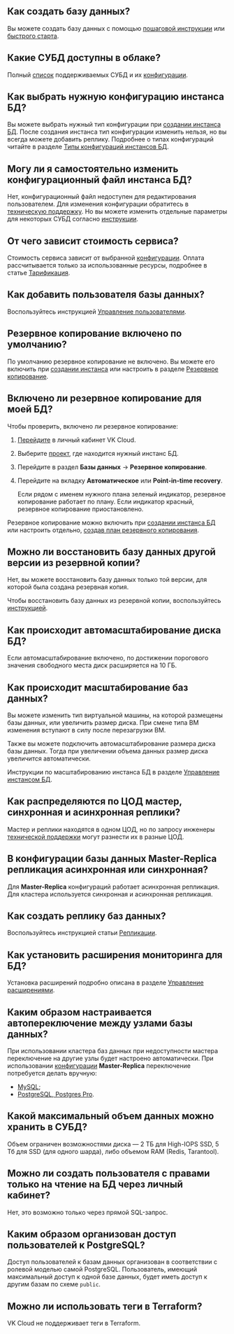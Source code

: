 ## Как создать базу данных?

Вы можете создать базу данных с помощью [пошаговой инструкции](../instructions/create/) или [быстрого старта](../quick-start/).

## Какие СУБД доступны в облаке?

Полный [список](../types/) поддерживаемых СУБД и их [конфигурации](../instructions/work-modes/work-configs/).

## Как выбрать нужную конфигурацию инстанса БД?

Вы можете выбрать нужный тип конфигурации при [создании инстанса БД](../instructions/create/). После создания инстанса тип конфигурации изменить нельзя, но вы всегда можете добавить реплику. Подробнее о типах конфигураций читайте в разделе [Типы конфигураций инстансов БД](../concepts/work-configs/).

## Могу ли я самостоятельно изменить конфигурационный файл инстанса БД?

Нет, конфигурационный файл недоступен для редактирования пользователем. Для изменения конфигурации обратитесь в [техническую поддержку](/ru/contacts/). Но вы можете изменить отдельные параметры для некоторых СУБД согласно [инструкции](../instructions/db-config/).

## От чего зависит стоимость сервиса?

Стоимость сервиса зависит от выбранной [конфигурации](../instructions/work-modes/work-configs/). Оплата рассчитывается только за использованные ресурсы, подробнее в статье [Тарификация](../tariffication/).

## Как добавить пользователя базы данных?

Воспользуйтесь инструкцией [Управление пользователями](../instructions/users/).

## Резервное копирование включено по умолчанию?

По умолчанию резервное копирование не включено. Вы можете его включить при [создании инстанса](../instructions/create/) или настроить в разделе [Резервное копирование](https://mcs.mail.ru/app/services/databases/backups/).

## Включено ли резервное копирование для моей БД?

Чтобы проверить, включено ли резервное копирование:

1. [Перейдите](https://mcs.mail.ru/app/) в личный кабинет VK Cloud.
1. Выберите [проект](/ru/base/account/concepts/projects), где находится нужный инстанс БД.
1. Перейдите в раздел **Базы данных** → **Резервное копирование**.
1. Перейдите на вкладку **Автоматическое** или **Point-in-time recovery**.

   Если рядом с именем нужного плана зеленый индикатор, резервное копирование работает по плану. Если индикатор красный, резервное копирование приостановлено.

Резервное копирование можно включить при [создании инстанса БД](../instructions/create/) или настроить отдельно, [создав план резервного копирования](/ru/manage/backups/db-backup/).

## Можно ли восстановить базу данных другой версии из резервной копии?

Нет, вы можете восстановить базу данных только той версии, для которой была создана резервная копия.

Чтобы восстановить базу данных из резервной копии, воспользуйтесь [инструкцией](/ru/manage/backups/db-backup/db-recover-backup).

## Как происходит автомасштабирование диска БД?

Если автомасштабирование включено, по достижении порогового значения свободного места диск расширяется на 10 ГБ.

## Как происходит масштабирование баз данных?

Вы можете изменить тип виртуальной машины, на которой размещены базы данных, или увеличить размер диска. При смене типа ВМ изменения вступают в силу после перезагрузки ВМ.

Также вы можете подключить автомасштабирование размера диска базы данных. Тогда при увеличении объема данных размер диска увеличится автоматически.

Инструкции по масштабированию инстанса БД в разделе [Управление инстансом БД](../instructions/manage-instance/).

## Как распределяются по ЦОД мастер, синхронная и асинхронная реплики?

Мастер и реплики находятся в одном ЦОД, но по запросу инженеры [технической поддержки](/ru/contacts/) могут разнести их в разные ЦОД.

## В конфигурации базы данных Master-Replica репликация асинхронная или синхронная?

Для **Master-Replica** конфигураций работает асинхронная репликация. Для кластера используется синхронная и асинхронная репликация.

## Как создать реплику баз данных?

Воспользуйтесь инструкцией статьи [Репликации](../instructions/replication/).

## Как установить расширения мониторинга для БД?

Установка расширений подробно описана в разделе [Управление расширениями](../instructions/managing-extensions/).

## Каким образом настраивается автопереключение между узлами базы данных?

При использовании кластера баз данных при недоступности мастера переключение на другие узлы будет настроено автоматически. При использовании [конфигурации](../instructions/work-modes/work-configs/) **Master-Replica** переключение потребуется делать вручную:

- [MySQL](../instructions/manage-instance/mysql#pereklyuchenie_mastera);
- [PostgreSQL, Postgres Pro](../instructions/manage-instance/postgresql#pereklyuchenie_mastera).

## Какой максимальный объем данных можно хранить в СУБД?

Объем ограничен возможностями диска — 2 ТБ для High-IOPS SSD, 5 Тб для SSD (для одного шарда), либо объемом RAM (Redis, Tarantool).

## Можно ли создать пользователя с правами только на чтение на БД через личный кабинет?

Нет, это возможно только через прямой SQL-запрос.

## Каким образом организован доступ пользователей к PostgreSQL?

Доступ пользователей к базам данных организован в соответствии с ролевой моделью самой PostgreSQL. Пользователь, имеющий максимальный доступ к одной базе данных, будет иметь доступ к другим базам по схеме `public`.

## Можно ли использовать теги в Terraform?

VK Cloud не поддерживает теги в Terraform.
